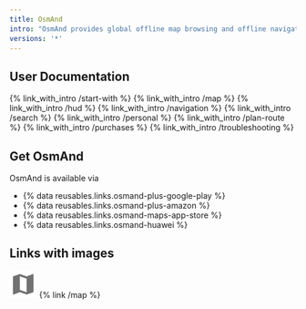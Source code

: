 ```yaml
---
title: OsmAnd
intro: "OsmAnd provides global offline map browsing and offline navigation for Android and iOS"
versions: '*'
---
```



## User Documentation
{% link_with_intro /start-with %}
{% link_with_intro /map %}
{% link_with_intro /hud %}
{% link_with_intro /navigation %}
{% link_with_intro /search %}
{% link_with_intro /personal %}
{% link_with_intro /plan-route %}
{% link_with_intro /purchases %}
{% link_with_intro /troubleshooting %}


## Get OsmAnd
OsmAnd is available via
 - {% data reusables.links.osmand-plus-google-play %}
 - {% data reusables.links.osmand-plus-amazon %}
 - {% data reusables.links.osmand-maps-app-store %}
 - {% data reusables.links.osmand-huawei %}


## Links with images
![Contour lines](/assets/images/icons/android/ic_map.svg) {% link /map %}



